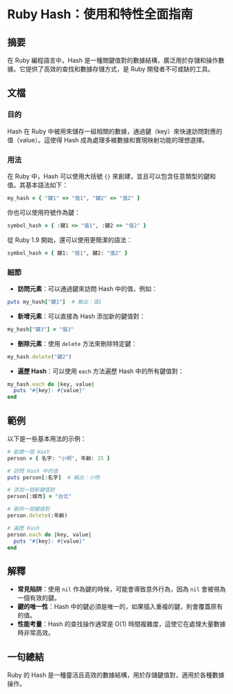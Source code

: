 <!--
Meta Description: # Ruby Hash：使用和特性全面指南 ## 摘要 在 Ruby 編程語言中，Hash 是一種關鍵值對的數據結構，廣泛用於存儲和操作數據。它提供了高效的查找和數據存儲方式，是 Ruby 開發者不可或缺的工具。 ## 文檔 ### 目的 Hash 在 Ruby 中被用來儲存一組相關的數據，通過鍵（...
Meta Keywords: ruby, hash, key, value, my_hash
-->

# Ruby Hash：使用和特性全面指南

## 摘要
在 Ruby 編程語言中，Hash 是一種關鍵值對的數據結構，廣泛用於存儲和操作數據。它提供了高效的查找和數據存儲方式，是 Ruby 開發者不可或缺的工具。

## 文檔
### 目的
Hash 在 Ruby 中被用來儲存一組相關的數據，通過鍵（key）來快速訪問對應的值（value）。這使得 Hash 成為處理多維數據和實現映射功能的理想選擇。

### 用法
在 Ruby 中，Hash 可以使用大括號 `{}` 來創建，並且可以包含任意類型的鍵和值。其基本語法如下：

```ruby
my_hash = { "鍵1" => "值1", "鍵2" => "值2" }
```

你也可以使用符號作為鍵：

```ruby
symbol_hash = { :鍵1 => "值1", :鍵2 => "值2" }
```

從 Ruby 1.9 開始，還可以使用更簡潔的語法：

```ruby
symbol_hash = { 鍵1: "值1", 鍵2: "值2" }
```

### 細節
- **訪問元素**：可以通過鍵來訪問 Hash 中的值，例如：

```ruby
puts my_hash["鍵1"]  # 輸出：值1
```

- **新增元素**：可以直接為 Hash 添加新的鍵值對：

```ruby
my_hash["鍵3"] = "值3"
```

- **刪除元素**：使用 `delete` 方法來刪除特定鍵：

```ruby
my_hash.delete("鍵2")
```

- **遍歷 Hash**：可以使用 `each` 方法遍歷 Hash 中的所有鍵值對：

```ruby
my_hash.each do |key, value|
  puts "#{key}: #{value}"
end
```

## 範例
以下是一些基本用法的示例：

```ruby
# 創建一個 Hash
person = { 名字: "小明", 年齡: 25 }

# 訪問 Hash 中的值
puts person[:名字]  # 輸出：小明

# 添加一個新鍵值對
person[:城市] = "台北"

# 刪除一個鍵值對
person.delete(:年齡)

# 遍歷 Hash
person.each do |key, value|
  puts "#{key}: #{value}"
end
```

## 解釋
- **常見陷阱**：使用 `nil` 作為鍵的時候，可能會導致意外行為，因為 `nil` 會被視為一個有效的鍵。
- **鍵的唯一性**：Hash 中的鍵必須是唯一的，如果插入重複的鍵，則會覆蓋原有的值。
- **性能考量**：Hash 的查找操作通常是 O(1) 時間複雜度，這使它在處理大量數據時非常高效。

## 一句總結
Ruby 的 Hash 是一種靈活且高效的數據結構，用於存儲鍵值對，適用於各種數據操作。